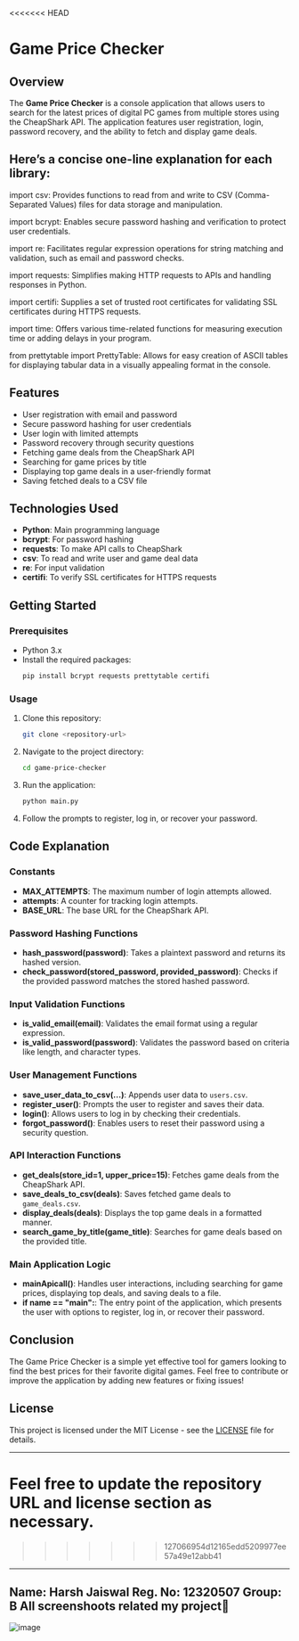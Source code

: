 
<<<<<<< HEAD
# Game Price Checker

## Overview
The **Game Price Checker** is a console application that allows users to search for the latest prices of digital PC games from multiple stores using the CheapShark API. The application features user registration, login, password recovery, and the ability to fetch and display game deals.


## Here’s a concise one-line explanation for each library:

import csv: Provides functions to read from and write to CSV (Comma-Separated Values) files for data storage and manipulation.

import bcrypt: Enables secure password hashing and verification to protect user credentials.

import re: Facilitates regular expression operations for string matching and validation, such as email and password checks.

import requests: Simplifies making HTTP requests to APIs and handling responses in Python.

import certifi: Supplies a set of trusted root certificates for validating SSL certificates during HTTPS requests.

import time: Offers various time-related functions for measuring execution time or adding delays in your program.

from prettytable import PrettyTable: Allows for easy creation of ASCII tables for displaying tabular data in a visually appealing format in the console.

## Features
- User registration with email and password
- Secure password hashing for user credentials
- User login with limited attempts
- Password recovery through security questions
- Fetching game deals from the CheapShark API
- Searching for game prices by title
- Displaying top game deals in a user-friendly format
- Saving fetched deals to a CSV file

## Technologies Used
- **Python**: Main programming language
- **bcrypt**: For password hashing
- **requests**: To make API calls to CheapShark
- **csv**: To read and write user and game deal data
- **re**: For input validation
- **certifi**: To verify SSL certificates for HTTPS requests

## Getting Started
### Prerequisites
- Python 3.x
- Install the required packages:
  ```bash
  pip install bcrypt requests prettytable certifi
  ```

### Usage
1. Clone this repository:
   ```bash
   git clone <repository-url>
   ```
2. Navigate to the project directory:
   ```bash
   cd game-price-checker
   ```
3. Run the application:
   ```bash
   python main.py
   ```

4. Follow the prompts to register, log in, or recover your password.

## Code Explanation

### Constants
- **MAX_ATTEMPTS**: The maximum number of login attempts allowed.
- **attempts**: A counter for tracking login attempts.
- **BASE_URL**: The base URL for the CheapShark API.

### Password Hashing Functions
- **hash_password(password)**: Takes a plaintext password and returns its hashed version.
- **check_password(stored_password, provided_password)**: Checks if the provided password matches the stored hashed password.

### Input Validation Functions
- **is_valid_email(email)**: Validates the email format using a regular expression.
- **is_valid_password(password)**: Validates the password based on criteria like length, and character types.

### User Management Functions
- **save_user_data_to_csv(...)**: Appends user data to `users.csv`.
- **register_user()**: Prompts the user to register and saves their data.
- **login()**: Allows users to log in by checking their credentials.
- **forgot_password()**: Enables users to reset their password using a security question.

### API Interaction Functions
- **get_deals(store_id=1, upper_price=15)**: Fetches game deals from the CheapShark API.
- **save_deals_to_csv(deals)**: Saves fetched game deals to `game_deals.csv`.
- **display_deals(deals)**: Displays the top game deals in a formatted manner.
- **search_game_by_title(game_title)**: Searches for game deals based on the provided title.

### Main Application Logic
- **mainApicall()**: Handles user interactions, including searching for game prices, displaying top deals, and saving deals to a file.
- **if __name__ == "__main__":**: The entry point of the application, which presents the user with options to register, log in, or recover their password.

## Conclusion
The Game Price Checker is a simple yet effective tool for gamers looking to find the best prices for their favorite digital games. Feel free to contribute or improve the application by adding new features or fixing issues!

## License
This project is licensed under the MIT License - see the [LICENSE](LICENSE) file for details.

---

Feel free to update the repository URL and license section as necessary.
=======
>>>>>>> 127066954d12165edd5209977ee57a49e12abb41
--------------------------------------------------------------------------------------------------------------------------------------------------------
Name: Harsh Jaiswal
Reg. No: 12320507
Group: B
All screenshoots related my project
--------------------------------------------------------------------------------------------------------------------------------------------------------


![image](https://github.com/user-attachments/assets/875ebbca-983b-4749-a524-bea8f8a19bb7)





 

 


 
 

